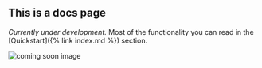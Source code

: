 ## This is a docs page

_Currently under development._ 
Most of the functionality you can read in the [Quickstart]({% link index.md %}) section.

![coming soon image](https://media.giphy.com/media/26BRLGB7eWATEI1Ik/giphy.gif)